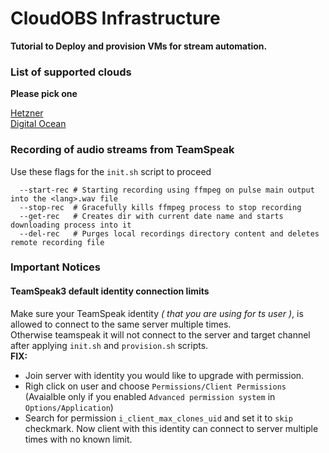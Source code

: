 # CloudOBS Infrastructure
**Tutorial to Deploy and provision VMs for stream automation.**

### List of supported clouds
**Please pick one**

[Hetzner](man/hetzner.md)<br>
[Digital Ocean](man/digital-ocean.md)

### Recording of audio streams from TeamSpeak
Use these flags for the `init.sh` script to proceed
```
  --start-rec # Starting recording using ffmpeg on pulse main output into the <lang>.wav file
  --stop-rec  # Gracefully kills ffmpeg process to stop recording
  --get-rec   # Creates dir with current date name and starts downloading process into it
  --del-rec   # Purges local recordings directory content and deletes remote recording file
```

### Important Notices

#### TeamSpeak3 default identity connection limits
Make sure your TeamSpeak identity *( that you are using for ts user )*, is allowed to connect to the same server multiple times.<br>
Otherwise teamspeak it will not connect to the server and target channel after applying `init.sh` and `provision.sh` scripts.<br>
**FIX:**
* Join server with identity you would like to upgrade with permission.
* Righ click on user and choose `Permissions/Client Permissions` (Avaialble only if you enabled `Advanced permission system` in `Options/Application`)
* Search for permission `i_client_max_clones_uid` and set it to `skip` checkmark. Now client with this identity can connect to server multiple times with no known limit.
